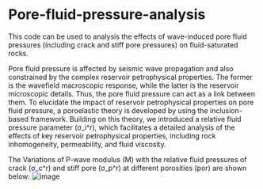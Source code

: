 # Pore-fluid-pressure-analysis

This code can be used to analysis the effects of wave-induced pore fluid pressures (including crack and stiff pore pressures) on fluid-saturated rocks. 

Pore fluid pressure is affected by seismic wave propagation and also constrained by the complex reservoir petrophysical properties. The former is the wavefield macroscopic response, while the latter is the reservoir microscopic details. Thus, the pore fluid pressure can act as a link between them. To elucidate the impact of reservoir petrophysical properties on pore fluid pressure, a poroelastic theory is developed by using the inclusion-based framework. Building on this theory, we introduced a relative fluid pressure parameter (σ_i^r), which facilitates a detailed analysis of the effects of key reservoir petrophysical properties, including rock inhomogeneity, permeability, and fluid viscosity. 

The Variations of P-wave modulus (M) with the relative fluid pressures of crack (σ_c^r) and stiff pore (σ_p^r) at different porosities (por) are shown below:
![image](https://github.com/user-attachments/assets/a862c9a8-9ce9-4275-aa75-0b9fed9fd2dd)

